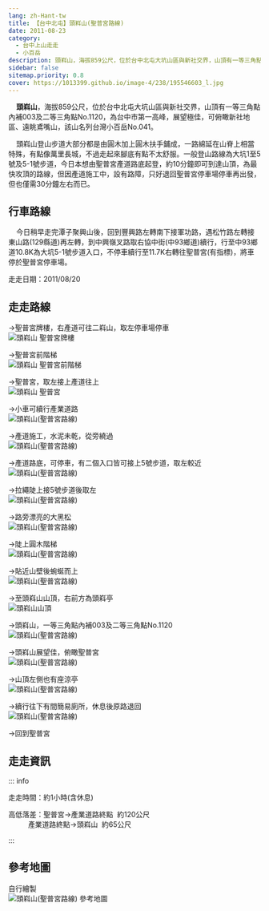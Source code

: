 ```yaml
---
lang: zh-Hant-tw
title: 【台中北屯】頭嵙山(聖普宮路線)
date: 2011-08-23
category: 
  - 台中上山走走
  - 小百岳
description: 頭嵙山，海拔859公尺，位於台中北屯大坑山區與新社交界，山頂有一等三角點內補003及二等三角點No.1120，為台中市第一高峰，展望極佳，可俯瞰新社地區、遠眺鳶嘴山，該山名列台灣小百岳No.041。 頭嵙山登山步道大部分都是由圓木加上圓木扶手鋪成，一路綿延在山脊上相當特殊，有點像萬里長城，不過走起來腳底有點不太舒服。
sidebar: false
sitemap.priority: 0.8
cover: https://1013399.github.io/image-4/238/195546603_l.jpg
---
```


    **頭嵙山**，海拔859公尺，位於台中北屯大坑山區與新社交界，山頂有一等三角點內補003及二等三角點No.1120，為台中市第一高峰，展望極佳，可俯瞰新社地區、遠眺鳶嘴山，該山名列台灣小百岳No.041。  

<!-- more -->

    頭嵙山登山步道大部分都是由圓木加上圓木扶手鋪成，一路綿延在山脊上相當特殊，有點像萬里長城，不過走起來腳底有點不太舒服。一般登山路線為大坑1至5號及5-1號步道，今日本想由聖普宮產道路底起登，約10分鐘即可到達山頂，為最快攻頂的路線，但因產道施工中，設有路障，只好退回聖普宮停車場停車再出發，但也僅需30分鐘左右而已。

## 行車路線
    今日稍早走完潭子聚興山後，回到豐興路左轉南下接軍功路，遇松竹路左轉接東山路(129縣道)再左轉，到中興嶺叉路取右協中街(中93鄉道)續行，行至中93鄉道10.8K為大坑5-1號步道入口，不停車續行至11.7K右轉往聖普宮(有指標)，將車停於聖普宮停車場。

走走日期：2011/08/20

## 走走路線
→聖普宮牌樓，右產道可往二嵙山，取左停車場停車  
![頭嵙山 聖普宮牌樓](https://1013399.github.io/image-4/238/195546551_l.jpg)

→聖普宮前階梯  
![頭嵙山 聖普宮前階梯](https://1013399.github.io/image-4/238/195546557_l.jpg)

→聖普宮，取左接上產道往上  
![頭嵙山 聖普宮](https://1013399.github.io/image-4/238/195546562_l.jpg)

→小車可續行產業道路  
![頭嵙山(聖普宮路線)](https://1013399.github.io/image-4/238/195546567_l.jpg)

→產道施工，水泥未乾，從旁繞過  
![頭嵙山(聖普宮路線)](https://1013399.github.io/image-4/238/195546549_l.jpg)

→產道路底，可停車，有二個入口皆可接上5號步道，取左較近  
![頭嵙山(聖普宮路線)](https://1013399.github.io/image-4/238/195546569_l.jpg)

→拉繩陡上接5號步道後取左  
![頭嵙山(聖普宮路線)](https://1013399.github.io/image-4/238/195546576_l.jpg)

→路旁漂亮的大黑松  
![頭嵙山(聖普宮路線)](https://1013399.github.io/image-4/238/195546545_l.jpg)

→陡上圓木階梯  
![頭嵙山(聖普宮路線)](https://1013399.github.io/image-4/238/195546580_l.jpg)

→貼近山壁後蜿蜒而上  
![頭嵙山(聖普宮路線)](https://1013399.github.io/image-4/238/195546584_l.jpg)

→至頭嵙山山頂，右前方為頭嵙亭  
![頭嵙山山頂](https://1013399.github.io/image-4/238/195546589_l.jpg)

→頭嵙山，一等三角點內補003及二等三角點No.1120  
![頭嵙山(聖普宮路線)](https://1013399.github.io/image-4/238/195546594_l.jpg)

→頭嵙山展望佳，俯瞰聖普宮  
![頭嵙山(聖普宮路線)](https://1013399.github.io/image-4/238/195546603_l.jpg)

→山頂左側也有座涼亭  
![頭嵙山(聖普宮路線)](https://1013399.github.io/image-4/238/195546608_l.jpg)

→續行往下有間簡易廁所，休息後原路退回  
![頭嵙山(聖普宮路線)](https://1013399.github.io/image-4/238/195546532_l.jpg)

→回到聖普宮

## 走走資訊

::: info

走走時間：約1小時(含休息)

高低落差：聖普宮→產業道路終點  約120公尺  
          產業道路終點→頭嵙山  約65公尺

:::

## 參考地圖
自行繪製  
![頭嵙山(聖普宮路線) 參考地圖](https://1013399.github.io/image-4/238/195547009_l.jpg)